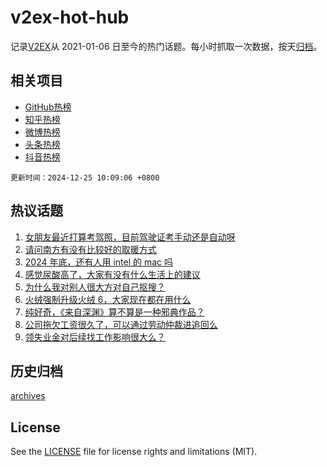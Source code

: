 # v2ex-hot-hub

 记录[V2EX](https://www.v2ex.com/)从 2021-01-06 日至今的热门话题。每小时抓取一次数据，按天[归档](archives)。
 
 ## 相关项目

- [GitHub热榜](https://github.com/snaildev/github-hot-hub)
- [知乎热榜](https://github.com/snaildev/zhihu-hot-hub)
- [微博热榜](https://github.com/snaildev/weibo-hot-hub)
- [头条热榜](https://github.com/snaildev/toutiao-hot-hub)
- [抖音热榜](https://github.com/snaildev/douyin-hot-hub)


 `更新时间：2024-12-25 10:09:06 +0800`

## 热议话题

1. [女朋友最近打算考驾照，目前驾驶证考手动还是自动呀](https://www.v2ex.com/t/1099832)
1. [请问南方有没有比较好的取暖方式](https://www.v2ex.com/t/1099833)
1. [2024 年底，还有人用 intel 的 mac 吗](https://www.v2ex.com/t/1099961)
1. [感觉尿酸高了，大家有没有什么生活上的建议](https://www.v2ex.com/t/1099862)
1. [为什么我对别人很大方对自己抠搜？](https://www.v2ex.com/t/1099899)
1. [火绒强制升级火绒 6，大家现在都在用什么](https://www.v2ex.com/t/1099856)
1. [纯好奇，《来自深渊》算不算是一种邪典作品？](https://www.v2ex.com/t/1099916)
1. [公司拖欠工资很久了，可以通过劳动仲裁进追回么](https://www.v2ex.com/t/1099904)
1. [领失业金对后续找工作影响很大么？](https://www.v2ex.com/t/1099889)

## 历史归档

[archives](archives)

## License

See the [LICENSE](LICENSE) file for license rights and limitations (MIT).
